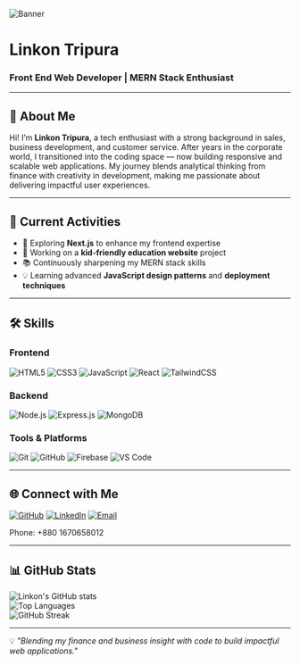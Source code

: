 <!-- Banner Image -->
![Banner](https://i.ibb.co/ZHj4wDg/github-banner.png) 

# **Linkon Tripura**  
### Front End Web Developer | MERN Stack Enthusiast  

---

## 👋 **About Me**
Hi! I’m **Linkon Tripura**, a tech enthusiast with a strong background in sales, business development, and customer service. After years in the corporate world, I transitioned into the coding space — now building responsive and scalable web applications. My journey blends analytical thinking from finance with creativity in development, making me passionate about delivering impactful user experiences.

---

## 📌 **Current Activities**
- 🚀 Exploring **Next.js** to enhance my frontend expertise  
- 🏫 Working on a **kid-friendly education website** project  
- 📚 Continuously sharpening my MERN stack skills  
- 💡 Learning advanced **JavaScript design patterns** and **deployment techniques**

---

## 🛠 **Skills**
### **Frontend**
![HTML5](https://img.shields.io/badge/HTML5-E34F26?style=for-the-badge&logo=html5&logoColor=white)
![CSS3](https://img.shields.io/badge/CSS3-1572B6?style=for-the-badge&logo=css3&logoColor=white)
![JavaScript](https://img.shields.io/badge/JavaScript-F7DF1E?style=for-the-badge&logo=javascript&logoColor=black)
![React](https://img.shields.io/badge/React-61DAFB?style=for-the-badge&logo=react&logoColor=black)
![TailwindCSS](https://img.shields.io/badge/Tailwind_CSS-38B2AC?style=for-the-badge&logo=tailwind-css&logoColor=white)

### **Backend**
![Node.js](https://img.shields.io/badge/Node.js-339933?style=for-the-badge&logo=node.js&logoColor=white)
![Express.js](https://img.shields.io/badge/Express.js-000000?style=for-the-badge&logo=express&logoColor=white)
![MongoDB](https://img.shields.io/badge/MongoDB-47A248?style=for-the-badge&logo=mongodb&logoColor=white)

### **Tools & Platforms**
![Git](https://img.shields.io/badge/Git-F05032?style=for-the-badge&logo=git&logoColor=white)
![GitHub](https://img.shields.io/badge/GitHub-181717?style=for-the-badge&logo=github&logoColor=white)
![Firebase](https://img.shields.io/badge/Firebase-FFCA28?style=for-the-badge&logo=firebase&logoColor=black)
![VS Code](https://img.shields.io/badge/VS_Code-007ACC?style=for-the-badge&logo=visual-studio-code&logoColor=white)

---

## 🌐 **Connect with Me**
[![GitHub](https://img.shields.io/badge/GitHub-181717?style=for-the-badge&logo=github)](https://github.com/LinkonJT)
[![LinkedIn](https://img.shields.io/badge/LinkedIn-0A66C2?style=for-the-badge&logo=linkedin&logoColor=white)](https://www.linkedin.com/in/linkonjt)
[![Email](https://img.shields.io/badge/Email-linkon%40gmail.com-red?style=for-the-badge&logo=gmail&logoColor=white)](mailto:linkontripura@gmail.com)

Phone: +880 1670658012

---

## 📊 **GitHub Stats**
![Linkon's GitHub stats](https://github-readme-stats.vercel.app/api?username=LinkonJT&show_icons=true&theme=tokyonight)  
![Top Languages](https://github-readme-stats.vercel.app/api/top-langs/?username=LinkonJT&layout=compact&theme=tokyonight)  
![GitHub Streak](https://github-readme-streak-stats.herokuapp.com/?user=LinkonJT&theme=tokyonight)

---

💡 *"Blending my finance and business insight with code to build impactful web applications."*  
